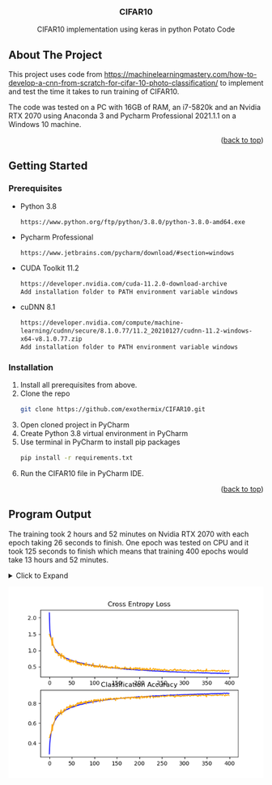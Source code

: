 <div id="top"></div>
<!--
*** Thanks for checking out the Best-README-Template. If you have a suggestion
*** that would make this better, please fork the repo and create a pull request
*** or simply open an issue with the tag "enhancement".
*** Don't forget to give the project a star!
*** Thanks again! Now go create something AMAZING! :D
-->



<!-- PROJECT SHIELDS -->
<!--
*** I'm using markdown "reference style" links for readability.
*** Reference links are enclosed in brackets [ ] instead of parentheses ( ).
*** See the bottom of this document for the declaration of the reference variables
*** for contributors-url, forks-url, etc. This is an optional, concise syntax you may use.
*** https://www.markdownguide.org/basic-syntax/#reference-style-links
-->


<!-- PROJECT LOGO -->
<br />
<div align="center">
  <h3 align="center">CIFAR10</h3>
  <p align="center">
    CIFAR10 implementation using keras in python Potato Code
  </p>
</div>

<!-- ABOUT THE PROJECT -->
## About The Project

This project uses code from https://machinelearningmastery.com/how-to-develop-a-cnn-from-scratch-for-cifar-10-photo-classification/ to implement and test the time it takes to run training of CIFAR10.

The code was tested on a PC with 16GB of RAM, an i7-5820k and an Nvidia RTX 2070 using Anaconda 3 and Pycharm Professional 2021.1.1 on a Windows 10 machine.

<p align="right">(<a href="#top">back to top</a>)</p>

<!-- GETTING STARTED -->
## Getting Started

### Prerequisites

* Python 3.8
  
  ```
  https://www.python.org/ftp/python/3.8.0/python-3.8.0-amd64.exe
  ```
* Pycharm Professional
    ```
    https://www.jetbrains.com/pycharm/download/#section=windows
    ```
* CUDA Toolkit 11.2
    ```
    https://developer.nvidia.com/cuda-11.2.0-download-archive
    Add installation folder to PATH environment variable windows
    ```
* cuDNN 8.1
    ```
    https://developer.nvidia.com/compute/machine-learning/cudnn/secure/8.1.0.77/11.2_20210127/cudnn-11.2-windows-x64-v8.1.0.77.zip
    Add installation folder to PATH environment variable windows
    ```
### Installation

1. Install all prerequisites from above.
2. Clone the repo
   ```sh
   git clone https://github.com/exothermix/CIFAR10.git
   ```
3. Open cloned project in PyCharm
4. Create Python 3.8 virtual environment in PyCharm
5. Use terminal in PyCharm to install pip packages
   ```sh
   pip install -r requirements.txt
   ```
6. Run the CIFAR10 file in PyCharm IDE.

<p align="right">(<a href="#top">back to top</a>)</p>


## Program Output
The training took 2 hours and 52 minutes on Nvidia RTX 2070 with each epoch taking 26 seconds to finish.
One epoch was tested on CPU and it took 125 seconds to finish which means that training 400 epochs would take 13 hours and 52 minutes. 
<details>
    <summary>Click to Expand</summary>

    C:\Users\alifh\anaconda3\envs\CIFAR10\python.exe C:/Users/alifh/PycharmProjects/CIFAR10/CIFAR10.py
    2022-04-20 20:44:07.440626: I tensorflow/core/common_runtime/gpu/gpu_device.cc:1549] Created device /job:localhost/replica:0/task:0/device:GPU:0 with 6007 MB memory:  -> device: 0, name: NVIDIA GeForce RTX 2070, pci bus id: 0000:03:00.0, compute capability: 7.5
    2022-04-20 20:44:11.586611: I tensorflow/stream_executor/cuda/cuda_dnn.cc:384] Loaded cuDNN version 8100
    Epoch 1/400 
    781/781 [==============================] - 31s 34ms/step - loss: 2.1487 - accuracy: 0.2919 - val_loss: 1.4924 - val_accuracy: 0.4545
    Epoch 2/400
    781/781 [==============================] - 26s 34ms/step - loss: 1.6396 - accuracy: 0.4005 - val_loss: 1.4553 - val_accuracy: 0.4650
    Epoch 3/400
    781/781 [==============================] - 26s 33ms/step - loss: 1.5117 - accuracy: 0.4447 - val_loss: 1.4153 - val_accuracy: 0.4868
    Epoch 4/400
    781/781 [==============================] - 26s 33ms/step - loss: 1.4335 - accuracy: 0.4743 - val_loss: 1.3924 - val_accuracy: 0.4953
    Epoch 5/400
    781/781 [==============================] - 27s 34ms/step - loss: 1.3632 - accuracy: 0.5046 - val_loss: 1.3636 - val_accuracy: 0.5065
    Epoch 6/400
    781/781 [==============================] - 28s 36ms/step - loss: 1.3137 - accuracy: 0.5258 - val_loss: 1.3101 - val_accuracy: 0.5308
    Epoch 7/400
    781/781 [==============================] - 26s 33ms/step - loss: 1.2649 - accuracy: 0.5429 - val_loss: 1.1501 - val_accuracy: 0.5875
    Epoch 8/400
    781/781 [==============================] - 26s 33ms/step - loss: 1.2179 - accuracy: 0.5613 - val_loss: 1.3930 - val_accuracy: 0.5235
    Epoch 9/400
    781/781 [==============================] - 27s 34ms/step - loss: 1.1787 - accuracy: 0.5761 - val_loss: 1.1896 - val_accuracy: 0.5780
    Epoch 10/400
    781/781 [==============================] - 26s 34ms/step - loss: 1.1484 - accuracy: 0.5849 - val_loss: 1.1646 - val_accuracy: 0.5902
    Epoch 11/400
    781/781 [==============================] - 26s 34ms/step - loss: 1.1185 - accuracy: 0.6012 - val_loss: 1.0921 - val_accuracy: 0.6066
    Epoch 12/400
    781/781 [==============================] - 26s 33ms/step - loss: 1.0873 - accuracy: 0.6108 - val_loss: 1.0782 - val_accuracy: 0.6132
    Epoch 13/400
    781/781 [==============================] - 28s 36ms/step - loss: 1.0643 - accuracy: 0.6228 - val_loss: 1.0676 - val_accuracy: 0.6261
    Epoch 14/400
    781/781 [==============================] - 26s 33ms/step - loss: 1.0418 - accuracy: 0.6302 - val_loss: 0.9489 - val_accuracy: 0.6602
    Epoch 15/400
    781/781 [==============================] - 26s 33ms/step - loss: 1.0213 - accuracy: 0.6382 - val_loss: 0.9289 - val_accuracy: 0.6736
    Epoch 16/400
    781/781 [==============================] - 26s 33ms/step - loss: 0.9973 - accuracy: 0.6498 - val_loss: 0.9330 - val_accuracy: 0.6672
    Epoch 17/400
    781/781 [==============================] - 26s 33ms/step - loss: 0.9838 - accuracy: 0.6535 - val_loss: 0.9526 - val_accuracy: 0.6692
    Epoch 18/400
    781/781 [==============================] - 26s 33ms/step - loss: 0.9686 - accuracy: 0.6587 - val_loss: 0.9178 - val_accuracy: 0.6797
    Epoch 19/400
    781/781 [==============================] - 27s 34ms/step - loss: 0.9465 - accuracy: 0.6647 - val_loss: 0.9028 - val_accuracy: 0.6850
    Epoch 20/400
    781/781 [==============================] - 26s 33ms/step - loss: 0.9370 - accuracy: 0.6714 - val_loss: 0.9236 - val_accuracy: 0.6754
    Epoch 21/400
    781/781 [==============================] - 26s 33ms/step - loss: 0.9201 - accuracy: 0.6774 - val_loss: 0.8342 - val_accuracy: 0.7089
    Epoch 22/400
    781/781 [==============================] - 26s 33ms/step - loss: 0.9085 - accuracy: 0.6810 - val_loss: 0.8559 - val_accuracy: 0.7014
    Epoch 23/400
    781/781 [==============================] - 26s 33ms/step - loss: 0.8938 - accuracy: 0.6844 - val_loss: 0.8497 - val_accuracy: 0.7024
    Epoch 24/400
    781/781 [==============================] - 26s 33ms/step - loss: 0.8880 - accuracy: 0.6893 - val_loss: 0.9160 - val_accuracy: 0.6845
    Epoch 25/400
    781/781 [==============================] - 26s 33ms/step - loss: 0.8691 - accuracy: 0.6961 - val_loss: 0.8392 - val_accuracy: 0.7105
    Epoch 26/400
    781/781 [==============================] - 27s 34ms/step - loss: 0.8622 - accuracy: 0.6972 - val_loss: 0.8382 - val_accuracy: 0.7066
    Epoch 27/400
    781/781 [==============================] - 26s 33ms/step - loss: 0.8538 - accuracy: 0.7016 - val_loss: 0.7611 - val_accuracy: 0.7327
    Epoch 28/400
    781/781 [==============================] - 25s 33ms/step - loss: 0.8446 - accuracy: 0.7038 - val_loss: 0.9110 - val_accuracy: 0.6856
    Epoch 29/400
    781/781 [==============================] - 26s 33ms/step - loss: 0.8386 - accuracy: 0.7059 - val_loss: 0.8245 - val_accuracy: 0.7100
    Epoch 30/400
    781/781 [==============================] - 26s 33ms/step - loss: 0.8270 - accuracy: 0.7105 - val_loss: 0.8474 - val_accuracy: 0.7071
    Epoch 31/400
    781/781 [==============================] - 26s 33ms/step - loss: 0.8164 - accuracy: 0.7127 - val_loss: 0.8451 - val_accuracy: 0.7067
    Epoch 32/400
    781/781 [==============================] - 28s 36ms/step - loss: 0.8097 - accuracy: 0.7170 - val_loss: 0.7776 - val_accuracy: 0.7274
    Epoch 33/400
    781/781 [==============================] - 26s 33ms/step - loss: 0.8011 - accuracy: 0.7183 - val_loss: 0.8431 - val_accuracy: 0.7112
    Epoch 34/400
    781/781 [==============================] - 26s 33ms/step - loss: 0.8034 - accuracy: 0.7208 - val_loss: 0.7339 - val_accuracy: 0.7433
    Epoch 35/400
    781/781 [==============================] - 26s 33ms/step - loss: 0.7877 - accuracy: 0.7264 - val_loss: 0.7806 - val_accuracy: 0.7304
    Epoch 36/400
    781/781 [==============================] - 26s 33ms/step - loss: 0.7825 - accuracy: 0.7260 - val_loss: 0.7564 - val_accuracy: 0.7357
    Epoch 37/400
    781/781 [==============================] - 26s 33ms/step - loss: 0.7751 - accuracy: 0.7300 - val_loss: 0.7776 - val_accuracy: 0.7286
    Epoch 38/400
    781/781 [==============================] - 26s 34ms/step - loss: 0.7659 - accuracy: 0.7320 - val_loss: 0.7323 - val_accuracy: 0.7430
    Epoch 39/400
    781/781 [==============================] - 26s 33ms/step - loss: 0.7569 - accuracy: 0.7357 - val_loss: 0.7209 - val_accuracy: 0.7513
    Epoch 40/400
    781/781 [==============================] - 26s 33ms/step - loss: 0.7539 - accuracy: 0.7358 - val_loss: 0.6956 - val_accuracy: 0.7639
    Epoch 41/400
    781/781 [==============================] - 26s 33ms/step - loss: 0.7476 - accuracy: 0.7393 - val_loss: 0.7080 - val_accuracy: 0.7529
    Epoch 42/400
    781/781 [==============================] - 26s 33ms/step - loss: 0.7484 - accuracy: 0.7413 - val_loss: 0.7034 - val_accuracy: 0.7596
    Epoch 43/400
    781/781 [==============================] - 26s 33ms/step - loss: 0.7355 - accuracy: 0.7446 - val_loss: 0.6915 - val_accuracy: 0.7612
    Epoch 44/400
    781/781 [==============================] - 28s 36ms/step - loss: 0.7375 - accuracy: 0.7440 - val_loss: 0.7012 - val_accuracy: 0.7568
    Epoch 45/400
    781/781 [==============================] - 26s 33ms/step - loss: 0.7254 - accuracy: 0.7457 - val_loss: 0.6672 - val_accuracy: 0.7689
    Epoch 46/400
    781/781 [==============================] - 27s 35ms/step - loss: 0.7188 - accuracy: 0.7509 - val_loss: 0.7208 - val_accuracy: 0.7525
    Epoch 47/400
    781/781 [==============================] - 26s 33ms/step - loss: 0.7115 - accuracy: 0.7547 - val_loss: 0.6367 - val_accuracy: 0.7823
    Epoch 48/400
    781/781 [==============================] - 26s 33ms/step - loss: 0.7089 - accuracy: 0.7521 - val_loss: 0.7196 - val_accuracy: 0.7538
    Epoch 49/400
    781/781 [==============================] - 26s 33ms/step - loss: 0.7047 - accuracy: 0.7544 - val_loss: 0.6892 - val_accuracy: 0.7619
    Epoch 50/400
    781/781 [==============================] - 26s 34ms/step - loss: 0.7011 - accuracy: 0.7572 - val_loss: 0.6454 - val_accuracy: 0.7765
    Epoch 51/400
    781/781 [==============================] - 26s 33ms/step - loss: 0.6951 - accuracy: 0.7600 - val_loss: 0.6833 - val_accuracy: 0.7655
    Epoch 52/400
    781/781 [==============================] - 26s 33ms/step - loss: 0.6957 - accuracy: 0.7597 - val_loss: 0.6889 - val_accuracy: 0.7670
    Epoch 53/400
    781/781 [==============================] - 26s 33ms/step - loss: 0.6902 - accuracy: 0.7602 - val_loss: 0.6743 - val_accuracy: 0.7725
    Epoch 54/400
    781/781 [==============================] - 26s 33ms/step - loss: 0.6835 - accuracy: 0.7638 - val_loss: 0.6282 - val_accuracy: 0.7845
    Epoch 55/400
    781/781 [==============================] - 26s 33ms/step - loss: 0.6760 - accuracy: 0.7661 - val_loss: 0.6622 - val_accuracy: 0.7751
    Epoch 56/400
    781/781 [==============================] - 28s 36ms/step - loss: 0.6771 - accuracy: 0.7638 - val_loss: 0.6772 - val_accuracy: 0.7706
    Epoch 57/400
    781/781 [==============================] - 26s 33ms/step - loss: 0.6685 - accuracy: 0.7685 - val_loss: 0.6725 - val_accuracy: 0.7732
    Epoch 58/400
    781/781 [==============================] - 26s 33ms/step - loss: 0.6646 - accuracy: 0.7697 - val_loss: 0.6575 - val_accuracy: 0.7780
    Epoch 59/400
    781/781 [==============================] - 26s 33ms/step - loss: 0.6620 - accuracy: 0.7696 - val_loss: 0.6206 - val_accuracy: 0.7873
    Epoch 60/400
    781/781 [==============================] - 26s 33ms/step - loss: 0.6603 - accuracy: 0.7711 - val_loss: 0.6939 - val_accuracy: 0.7666
    Epoch 61/400
    781/781 [==============================] - 26s 33ms/step - loss: 0.6526 - accuracy: 0.7753 - val_loss: 0.6374 - val_accuracy: 0.7850
    Epoch 62/400
    781/781 [==============================] - 27s 34ms/step - loss: 0.6512 - accuracy: 0.7754 - val_loss: 0.5971 - val_accuracy: 0.7960
    Epoch 63/400
    781/781 [==============================] - 25s 33ms/step - loss: 0.6443 - accuracy: 0.7770 - val_loss: 0.5912 - val_accuracy: 0.8009
    Epoch 64/400
    781/781 [==============================] - 26s 33ms/step - loss: 0.6394 - accuracy: 0.7802 - val_loss: 0.6276 - val_accuracy: 0.7893
    Epoch 65/400
    781/781 [==============================] - 26s 33ms/step - loss: 0.6360 - accuracy: 0.7796 - val_loss: 0.5712 - val_accuracy: 0.8062
    Epoch 66/400
    781/781 [==============================] - 26s 33ms/step - loss: 0.6338 - accuracy: 0.7805 - val_loss: 0.6173 - val_accuracy: 0.7916
    Epoch 67/400
    781/781 [==============================] - 25s 32ms/step - loss: 0.6287 - accuracy: 0.7826 - val_loss: 0.6013 - val_accuracy: 0.7972
    Epoch 68/400
    781/781 [==============================] - 28s 36ms/step - loss: 0.6287 - accuracy: 0.7840 - val_loss: 0.6062 - val_accuracy: 0.7961
    Epoch 69/400
    781/781 [==============================] - 25s 33ms/step - loss: 0.6180 - accuracy: 0.7861 - val_loss: 0.5621 - val_accuracy: 0.8094
    Epoch 70/400
    781/781 [==============================] - 25s 32ms/step - loss: 0.6191 - accuracy: 0.7879 - val_loss: 0.6161 - val_accuracy: 0.7927
    Epoch 71/400
    781/781 [==============================] - 26s 33ms/step - loss: 0.6214 - accuracy: 0.7855 - val_loss: 0.5669 - val_accuracy: 0.8070
    Epoch 72/400
    781/781 [==============================] - 26s 33ms/step - loss: 0.6192 - accuracy: 0.7876 - val_loss: 0.5411 - val_accuracy: 0.8167
    Epoch 73/400
    781/781 [==============================] - 25s 33ms/step - loss: 0.6145 - accuracy: 0.7869 - val_loss: 0.6091 - val_accuracy: 0.7939
    Epoch 74/400
    781/781 [==============================] - 26s 34ms/step - loss: 0.6093 - accuracy: 0.7896 - val_loss: 0.5948 - val_accuracy: 0.8022
    Epoch 75/400
    781/781 [==============================] - 26s 33ms/step - loss: 0.6098 - accuracy: 0.7889 - val_loss: 0.5799 - val_accuracy: 0.8021
    Epoch 76/400
    781/781 [==============================] - 25s 32ms/step - loss: 0.6015 - accuracy: 0.7908 - val_loss: 0.5762 - val_accuracy: 0.8054
    Epoch 77/400
    781/781 [==============================] - 25s 33ms/step - loss: 0.5974 - accuracy: 0.7947 - val_loss: 0.5535 - val_accuracy: 0.8111
    Epoch 78/400
    781/781 [==============================] - 26s 33ms/step - loss: 0.5942 - accuracy: 0.7965 - val_loss: 0.5644 - val_accuracy: 0.8097
    Epoch 79/400
    781/781 [==============================] - 25s 32ms/step - loss: 0.5933 - accuracy: 0.7969 - val_loss: 0.5532 - val_accuracy: 0.8138
    Epoch 80/400
    781/781 [==============================] - 28s 36ms/step - loss: 0.5922 - accuracy: 0.7958 - val_loss: 0.6087 - val_accuracy: 0.8015
    Epoch 81/400
    781/781 [==============================] - 26s 33ms/step - loss: 0.5856 - accuracy: 0.7978 - val_loss: 0.5496 - val_accuracy: 0.8169
    Epoch 82/400
    781/781 [==============================] - 25s 33ms/step - loss: 0.5797 - accuracy: 0.7997 - val_loss: 0.5306 - val_accuracy: 0.8206
    Epoch 83/400
    781/781 [==============================] - 26s 33ms/step - loss: 0.5797 - accuracy: 0.7988 - val_loss: 0.6329 - val_accuracy: 0.7907
    Epoch 84/400
    781/781 [==============================] - 26s 33ms/step - loss: 0.5744 - accuracy: 0.8030 - val_loss: 0.5476 - val_accuracy: 0.8154
    Epoch 85/400
    781/781 [==============================] - 26s 33ms/step - loss: 0.5725 - accuracy: 0.8029 - val_loss: 0.5605 - val_accuracy: 0.8093
    Epoch 86/400
    781/781 [==============================] - 27s 34ms/step - loss: 0.5737 - accuracy: 0.8030 - val_loss: 0.5598 - val_accuracy: 0.8163
    Epoch 87/400
    781/781 [==============================] - 25s 33ms/step - loss: 0.5710 - accuracy: 0.8043 - val_loss: 0.5741 - val_accuracy: 0.8115
    Epoch 88/400
    781/781 [==============================] - 25s 33ms/step - loss: 0.5682 - accuracy: 0.8037 - val_loss: 0.5378 - val_accuracy: 0.8182
    Epoch 89/400
    781/781 [==============================] - 26s 33ms/step - loss: 0.5682 - accuracy: 0.8047 - val_loss: 0.5284 - val_accuracy: 0.8242
    Epoch 90/400
    781/781 [==============================] - 26s 33ms/step - loss: 0.5630 - accuracy: 0.8068 - val_loss: 0.5359 - val_accuracy: 0.8217
    Epoch 91/400
    781/781 [==============================] - 26s 33ms/step - loss: 0.5617 - accuracy: 0.8081 - val_loss: 0.5515 - val_accuracy: 0.8173
    Epoch 92/400
    781/781 [==============================] - 28s 36ms/step - loss: 0.5630 - accuracy: 0.8077 - val_loss: 0.5575 - val_accuracy: 0.8125
    Epoch 93/400
    781/781 [==============================] - 26s 33ms/step - loss: 0.5542 - accuracy: 0.8079 - val_loss: 0.5611 - val_accuracy: 0.8153
    Epoch 94/400
    781/781 [==============================] - 26s 33ms/step - loss: 0.5567 - accuracy: 0.8089 - val_loss: 0.5096 - val_accuracy: 0.8297
    Epoch 95/400
    781/781 [==============================] - 26s 33ms/step - loss: 0.5493 - accuracy: 0.8111 - val_loss: 0.5154 - val_accuracy: 0.8281
    Epoch 96/400
    781/781 [==============================] - 26s 33ms/step - loss: 0.5521 - accuracy: 0.8106 - val_loss: 0.5423 - val_accuracy: 0.8163
    Epoch 97/400
    781/781 [==============================] - 25s 33ms/step - loss: 0.5408 - accuracy: 0.8149 - val_loss: 0.5691 - val_accuracy: 0.8115
    Epoch 98/400
    781/781 [==============================] - 27s 34ms/step - loss: 0.5500 - accuracy: 0.8111 - val_loss: 0.6097 - val_accuracy: 0.7994
    Epoch 99/400
    781/781 [==============================] - 26s 33ms/step - loss: 0.5454 - accuracy: 0.8142 - val_loss: 0.5081 - val_accuracy: 0.8324
    Epoch 100/400
    781/781 [==============================] - 25s 33ms/step - loss: 0.5399 - accuracy: 0.8146 - val_loss: 0.5257 - val_accuracy: 0.8256
    Epoch 101/400
    781/781 [==============================] - 25s 33ms/step - loss: 0.5352 - accuracy: 0.8153 - val_loss: 0.4869 - val_accuracy: 0.8366
    Epoch 102/400
    781/781 [==============================] - 26s 33ms/step - loss: 0.5343 - accuracy: 0.8176 - val_loss: 0.5395 - val_accuracy: 0.8192
    Epoch 103/400
    781/781 [==============================] - 26s 33ms/step - loss: 0.5349 - accuracy: 0.8163 - val_loss: 0.5297 - val_accuracy: 0.8274
    Epoch 104/400
    781/781 [==============================] - 28s 36ms/step - loss: 0.5342 - accuracy: 0.8156 - val_loss: 0.4865 - val_accuracy: 0.8355
    Epoch 105/400
    781/781 [==============================] - 26s 33ms/step - loss: 0.5263 - accuracy: 0.8191 - val_loss: 0.5353 - val_accuracy: 0.8225
    Epoch 106/400
    781/781 [==============================] - 26s 33ms/step - loss: 0.5271 - accuracy: 0.8177 - val_loss: 0.4937 - val_accuracy: 0.8343
    Epoch 107/400
    781/781 [==============================] - 25s 33ms/step - loss: 0.5237 - accuracy: 0.8196 - val_loss: 0.5263 - val_accuracy: 0.8238
    Epoch 108/400
    781/781 [==============================] - 26s 33ms/step - loss: 0.5227 - accuracy: 0.8207 - val_loss: 0.5324 - val_accuracy: 0.8199
    Epoch 109/400
    781/781 [==============================] - 25s 33ms/step - loss: 0.5206 - accuracy: 0.8214 - val_loss: 0.4847 - val_accuracy: 0.8386
    Epoch 110/400
    781/781 [==============================] - 26s 34ms/step - loss: 0.5153 - accuracy: 0.8241 - val_loss: 0.4944 - val_accuracy: 0.8336
    Epoch 111/400
    781/781 [==============================] - 26s 33ms/step - loss: 0.5167 - accuracy: 0.8229 - val_loss: 0.5300 - val_accuracy: 0.8242
    Epoch 112/400
    781/781 [==============================] - 26s 33ms/step - loss: 0.5130 - accuracy: 0.8242 - val_loss: 0.5260 - val_accuracy: 0.8287
    Epoch 113/400
    781/781 [==============================] - 26s 33ms/step - loss: 0.5153 - accuracy: 0.8245 - val_loss: 0.5792 - val_accuracy: 0.8103
    Epoch 114/400
    781/781 [==============================] - 26s 33ms/step - loss: 0.5100 - accuracy: 0.8246 - val_loss: 0.4960 - val_accuracy: 0.8368
    Epoch 115/400
    781/781 [==============================] - 25s 33ms/step - loss: 0.5156 - accuracy: 0.8234 - val_loss: 0.4720 - val_accuracy: 0.8419
    Epoch 116/400
    781/781 [==============================] - 28s 36ms/step - loss: 0.5079 - accuracy: 0.8271 - val_loss: 0.5191 - val_accuracy: 0.8289
    Epoch 117/400
    781/781 [==============================] - 26s 33ms/step - loss: 0.5048 - accuracy: 0.8281 - val_loss: 0.5153 - val_accuracy: 0.8291
    Epoch 118/400
    781/781 [==============================] - 25s 33ms/step - loss: 0.5054 - accuracy: 0.8270 - val_loss: 0.5262 - val_accuracy: 0.8300
    Epoch 119/400
    781/781 [==============================] - 26s 33ms/step - loss: 0.5023 - accuracy: 0.8266 - val_loss: 0.5412 - val_accuracy: 0.8197
    Epoch 120/400
    781/781 [==============================] - 26s 33ms/step - loss: 0.4975 - accuracy: 0.8296 - val_loss: 0.4761 - val_accuracy: 0.8410
    Epoch 121/400
    781/781 [==============================] - 26s 33ms/step - loss: 0.5012 - accuracy: 0.8267 - val_loss: 0.4788 - val_accuracy: 0.8421
    Epoch 122/400
    781/781 [==============================] - 27s 34ms/step - loss: 0.5008 - accuracy: 0.8295 - val_loss: 0.4861 - val_accuracy: 0.8400
    Epoch 123/400
    781/781 [==============================] - 25s 33ms/step - loss: 0.4945 - accuracy: 0.8315 - val_loss: 0.5079 - val_accuracy: 0.8304
    Epoch 124/400
    781/781 [==============================] - 25s 33ms/step - loss: 0.4952 - accuracy: 0.8296 - val_loss: 0.5240 - val_accuracy: 0.8274
    Epoch 125/400
    781/781 [==============================] - 26s 33ms/step - loss: 0.4955 - accuracy: 0.8315 - val_loss: 0.5322 - val_accuracy: 0.8259
    Epoch 126/400
    781/781 [==============================] - 26s 33ms/step - loss: 0.4871 - accuracy: 0.8330 - val_loss: 0.4640 - val_accuracy: 0.8464
    Epoch 127/400
    781/781 [==============================] - 25s 33ms/step - loss: 0.4853 - accuracy: 0.8342 - val_loss: 0.4619 - val_accuracy: 0.8471
    Epoch 128/400
    781/781 [==============================] - 28s 36ms/step - loss: 0.4935 - accuracy: 0.8304 - val_loss: 0.5250 - val_accuracy: 0.8301
    Epoch 129/400
    781/781 [==============================] - 26s 33ms/step - loss: 0.4840 - accuracy: 0.8329 - val_loss: 0.5082 - val_accuracy: 0.8339
    Epoch 130/400
    781/781 [==============================] - 26s 33ms/step - loss: 0.4843 - accuracy: 0.8337 - val_loss: 0.4891 - val_accuracy: 0.8393
    Epoch 131/400
    781/781 [==============================] - 26s 33ms/step - loss: 0.4826 - accuracy: 0.8353 - val_loss: 0.4669 - val_accuracy: 0.8468
    Epoch 132/400
    781/781 [==============================] - 26s 33ms/step - loss: 0.4774 - accuracy: 0.8370 - val_loss: 0.4881 - val_accuracy: 0.8384
    Epoch 133/400
    781/781 [==============================] - 26s 33ms/step - loss: 0.4836 - accuracy: 0.8362 - val_loss: 0.4582 - val_accuracy: 0.8481
    Epoch 134/400
    781/781 [==============================] - 27s 34ms/step - loss: 0.4800 - accuracy: 0.8356 - val_loss: 0.4687 - val_accuracy: 0.8440
    Epoch 135/400
    781/781 [==============================] - 26s 33ms/step - loss: 0.4729 - accuracy: 0.8379 - val_loss: 0.4893 - val_accuracy: 0.8385
    Epoch 136/400
    781/781 [==============================] - 26s 33ms/step - loss: 0.4753 - accuracy: 0.8374 - val_loss: 0.4570 - val_accuracy: 0.8504
    Epoch 137/400
    781/781 [==============================] - 26s 33ms/step - loss: 0.4690 - accuracy: 0.8401 - val_loss: 0.4507 - val_accuracy: 0.8508
    Epoch 138/400
    781/781 [==============================] - 26s 33ms/step - loss: 0.4722 - accuracy: 0.8379 - val_loss: 0.5017 - val_accuracy: 0.8366
    Epoch 139/400
    781/781 [==============================] - 25s 33ms/step - loss: 0.4703 - accuracy: 0.8399 - val_loss: 0.4678 - val_accuracy: 0.8460
    Epoch 140/400
    781/781 [==============================] - 28s 36ms/step - loss: 0.4686 - accuracy: 0.8384 - val_loss: 0.5042 - val_accuracy: 0.8353
    Epoch 141/400
    781/781 [==============================] - 25s 33ms/step - loss: 0.4695 - accuracy: 0.8396 - val_loss: 0.4827 - val_accuracy: 0.8398
    Epoch 142/400
    781/781 [==============================] - 25s 33ms/step - loss: 0.4641 - accuracy: 0.8415 - val_loss: 0.4933 - val_accuracy: 0.8413
    Epoch 143/400
    781/781 [==============================] - 26s 33ms/step - loss: 0.4702 - accuracy: 0.8406 - val_loss: 0.4764 - val_accuracy: 0.8427
    Epoch 144/400
    781/781 [==============================] - 26s 33ms/step - loss: 0.4622 - accuracy: 0.8424 - val_loss: 0.4596 - val_accuracy: 0.8496
    Epoch 145/400
    781/781 [==============================] - 26s 33ms/step - loss: 0.4650 - accuracy: 0.8409 - val_loss: 0.4660 - val_accuracy: 0.8477
    Epoch 146/400
    781/781 [==============================] - 27s 34ms/step - loss: 0.4642 - accuracy: 0.8422 - val_loss: 0.4617 - val_accuracy: 0.8495
    Epoch 147/400
    781/781 [==============================] - 26s 33ms/step - loss: 0.4585 - accuracy: 0.8431 - val_loss: 0.4811 - val_accuracy: 0.8390
    Epoch 148/400
    781/781 [==============================] - 25s 33ms/step - loss: 0.4599 - accuracy: 0.8413 - val_loss: 0.5349 - val_accuracy: 0.8255
    Epoch 149/400
    781/781 [==============================] - 26s 33ms/step - loss: 0.4602 - accuracy: 0.8413 - val_loss: 0.4524 - val_accuracy: 0.8527
    Epoch 150/400
    781/781 [==============================] - 25s 33ms/step - loss: 0.4528 - accuracy: 0.8447 - val_loss: 0.4648 - val_accuracy: 0.8493
    Epoch 151/400
    781/781 [==============================] - 25s 33ms/step - loss: 0.4588 - accuracy: 0.8453 - val_loss: 0.4492 - val_accuracy: 0.8516
    Epoch 152/400
    781/781 [==============================] - 28s 36ms/step - loss: 0.4603 - accuracy: 0.8447 - val_loss: 0.5009 - val_accuracy: 0.8382
    Epoch 153/400
    781/781 [==============================] - 25s 33ms/step - loss: 0.4560 - accuracy: 0.8448 - val_loss: 0.4593 - val_accuracy: 0.8505
    Epoch 154/400
    781/781 [==============================] - 25s 32ms/step - loss: 0.4466 - accuracy: 0.8464 - val_loss: 0.4784 - val_accuracy: 0.8451
    Epoch 155/400
    781/781 [==============================] - 26s 33ms/step - loss: 0.4496 - accuracy: 0.8458 - val_loss: 0.4538 - val_accuracy: 0.8507
    Epoch 156/400
    781/781 [==============================] - 26s 33ms/step - loss: 0.4520 - accuracy: 0.8464 - val_loss: 0.4747 - val_accuracy: 0.8444
    Epoch 157/400
    781/781 [==============================] - 26s 33ms/step - loss: 0.4496 - accuracy: 0.8473 - val_loss: 0.4676 - val_accuracy: 0.8463
    Epoch 158/400
    781/781 [==============================] - 27s 34ms/step - loss: 0.4448 - accuracy: 0.8491 - val_loss: 0.4517 - val_accuracy: 0.8503
    Epoch 159/400
    781/781 [==============================] - 25s 33ms/step - loss: 0.4447 - accuracy: 0.8483 - val_loss: 0.4553 - val_accuracy: 0.8515
    Epoch 160/400
    781/781 [==============================] - 25s 32ms/step - loss: 0.4483 - accuracy: 0.8483 - val_loss: 0.4239 - val_accuracy: 0.8580
    Epoch 161/400
    781/781 [==============================] - 26s 33ms/step - loss: 0.4444 - accuracy: 0.8474 - val_loss: 0.4641 - val_accuracy: 0.8485
    Epoch 162/400
    781/781 [==============================] - 26s 33ms/step - loss: 0.4399 - accuracy: 0.8497 - val_loss: 0.4567 - val_accuracy: 0.8485
    Epoch 163/400
    781/781 [==============================] - 26s 33ms/step - loss: 0.4376 - accuracy: 0.8494 - val_loss: 0.4477 - val_accuracy: 0.8526
    Epoch 164/400
    781/781 [==============================] - 26s 33ms/step - loss: 0.4386 - accuracy: 0.8506 - val_loss: 0.4639 - val_accuracy: 0.8465
    Epoch 165/400
    781/781 [==============================] - 26s 33ms/step - loss: 0.4383 - accuracy: 0.8494 - val_loss: 0.4393 - val_accuracy: 0.8541
    Epoch 166/400
    781/781 [==============================] - 26s 33ms/step - loss: 0.4325 - accuracy: 0.8529 - val_loss: 0.4569 - val_accuracy: 0.8505
    Epoch 167/400
    781/781 [==============================] - 26s 33ms/step - loss: 0.4309 - accuracy: 0.8527 - val_loss: 0.4645 - val_accuracy: 0.8467
    Epoch 168/400
    781/781 [==============================] - 26s 33ms/step - loss: 0.4382 - accuracy: 0.8499 - val_loss: 0.4626 - val_accuracy: 0.8499
    Epoch 169/400
    781/781 [==============================] - 26s 33ms/step - loss: 0.4302 - accuracy: 0.8525 - val_loss: 0.4995 - val_accuracy: 0.8405
    Epoch 170/400
    781/781 [==============================] - 27s 34ms/step - loss: 0.4290 - accuracy: 0.8540 - val_loss: 0.4316 - val_accuracy: 0.8596
    Epoch 171/400
    781/781 [==============================] - 25s 33ms/step - loss: 0.4333 - accuracy: 0.8523 - val_loss: 0.4507 - val_accuracy: 0.8547
    Epoch 172/400
    781/781 [==============================] - 26s 33ms/step - loss: 0.4284 - accuracy: 0.8539 - val_loss: 0.4689 - val_accuracy: 0.8501
    Epoch 173/400
    781/781 [==============================] - 26s 33ms/step - loss: 0.4248 - accuracy: 0.8529 - val_loss: 0.4427 - val_accuracy: 0.8539
    Epoch 174/400
    781/781 [==============================] - 26s 33ms/step - loss: 0.4223 - accuracy: 0.8557 - val_loss: 0.4458 - val_accuracy: 0.8537
    Epoch 175/400
    781/781 [==============================] - 26s 33ms/step - loss: 0.4246 - accuracy: 0.8554 - val_loss: 0.4556 - val_accuracy: 0.8515
    Epoch 176/400
    781/781 [==============================] - 28s 36ms/step - loss: 0.4266 - accuracy: 0.8542 - val_loss: 0.4298 - val_accuracy: 0.8601
    Epoch 177/400
    781/781 [==============================] - 26s 33ms/step - loss: 0.4239 - accuracy: 0.8563 - val_loss: 0.4493 - val_accuracy: 0.8511
    Epoch 178/400
    781/781 [==============================] - 26s 33ms/step - loss: 0.4230 - accuracy: 0.8561 - val_loss: 0.4501 - val_accuracy: 0.8532
    Epoch 179/400
    781/781 [==============================] - 26s 33ms/step - loss: 0.4221 - accuracy: 0.8558 - val_loss: 0.4378 - val_accuracy: 0.8582
    Epoch 180/400
    781/781 [==============================] - 26s 33ms/step - loss: 0.4182 - accuracy: 0.8566 - val_loss: 0.4476 - val_accuracy: 0.8556
    Epoch 181/400
    781/781 [==============================] - 25s 33ms/step - loss: 0.4274 - accuracy: 0.8534 - val_loss: 0.4875 - val_accuracy: 0.8399
    Epoch 182/400
    781/781 [==============================] - 27s 34ms/step - loss: 0.4155 - accuracy: 0.8581 - val_loss: 0.4382 - val_accuracy: 0.8555
    Epoch 183/400
    781/781 [==============================] - 26s 33ms/step - loss: 0.4130 - accuracy: 0.8584 - val_loss: 0.4228 - val_accuracy: 0.8608
    Epoch 184/400
    781/781 [==============================] - 25s 33ms/step - loss: 0.4165 - accuracy: 0.8584 - val_loss: 0.4460 - val_accuracy: 0.8542
    Epoch 185/400
    781/781 [==============================] - 26s 33ms/step - loss: 0.4169 - accuracy: 0.8584 - val_loss: 0.4181 - val_accuracy: 0.8607
    Epoch 186/400
    781/781 [==============================] - 26s 33ms/step - loss: 0.4160 - accuracy: 0.8574 - val_loss: 0.4364 - val_accuracy: 0.8587
    Epoch 187/400
    781/781 [==============================] - 25s 33ms/step - loss: 0.4158 - accuracy: 0.8566 - val_loss: 0.4373 - val_accuracy: 0.8598
    Epoch 188/400
    781/781 [==============================] - 28s 36ms/step - loss: 0.4143 - accuracy: 0.8571 - val_loss: 0.4658 - val_accuracy: 0.8492
    Epoch 189/400
    781/781 [==============================] - 25s 33ms/step - loss: 0.4107 - accuracy: 0.8598 - val_loss: 0.4571 - val_accuracy: 0.8524
    Epoch 190/400
    781/781 [==============================] - 25s 33ms/step - loss: 0.4120 - accuracy: 0.8603 - val_loss: 0.4149 - val_accuracy: 0.8635
    Epoch 191/400
    781/781 [==============================] - 26s 33ms/step - loss: 0.4060 - accuracy: 0.8607 - val_loss: 0.4175 - val_accuracy: 0.8636
    Epoch 192/400
    781/781 [==============================] - 26s 33ms/step - loss: 0.4043 - accuracy: 0.8610 - val_loss: 0.4790 - val_accuracy: 0.8485
    Epoch 193/400
    781/781 [==============================] - 26s 33ms/step - loss: 0.4110 - accuracy: 0.8594 - val_loss: 0.4452 - val_accuracy: 0.8570
    Epoch 194/400
    781/781 [==============================] - 27s 34ms/step - loss: 0.4061 - accuracy: 0.8619 - val_loss: 0.4380 - val_accuracy: 0.8544
    Epoch 195/400
    781/781 [==============================] - 26s 33ms/step - loss: 0.4032 - accuracy: 0.8628 - val_loss: 0.4737 - val_accuracy: 0.8454
    Epoch 196/400
    781/781 [==============================] - 26s 33ms/step - loss: 0.4062 - accuracy: 0.8608 - val_loss: 0.4423 - val_accuracy: 0.8548
    Epoch 197/400
    781/781 [==============================] - 26s 33ms/step - loss: 0.4030 - accuracy: 0.8624 - val_loss: 0.4257 - val_accuracy: 0.8600
    Epoch 198/400
    781/781 [==============================] - 26s 33ms/step - loss: 0.4027 - accuracy: 0.8630 - val_loss: 0.4675 - val_accuracy: 0.8501
    Epoch 199/400
    781/781 [==============================] - 25s 33ms/step - loss: 0.3980 - accuracy: 0.8663 - val_loss: 0.4585 - val_accuracy: 0.8507
    Epoch 200/400
    781/781 [==============================] - 28s 36ms/step - loss: 0.3945 - accuracy: 0.8657 - val_loss: 0.4332 - val_accuracy: 0.8580
    Epoch 201/400
    781/781 [==============================] - 26s 33ms/step - loss: 0.4014 - accuracy: 0.8630 - val_loss: 0.4360 - val_accuracy: 0.8587
    Epoch 202/400
    781/781 [==============================] - 25s 33ms/step - loss: 0.3971 - accuracy: 0.8629 - val_loss: 0.4752 - val_accuracy: 0.8423
    Epoch 203/400
    781/781 [==============================] - 26s 33ms/step - loss: 0.4010 - accuracy: 0.8611 - val_loss: 0.4116 - val_accuracy: 0.8642
    Epoch 204/400
    781/781 [==============================] - 26s 33ms/step - loss: 0.3959 - accuracy: 0.8652 - val_loss: 0.4215 - val_accuracy: 0.8618
    Epoch 205/400
    781/781 [==============================] - 26s 33ms/step - loss: 0.3979 - accuracy: 0.8630 - val_loss: 0.4184 - val_accuracy: 0.8655
    Epoch 206/400
    781/781 [==============================] - 27s 34ms/step - loss: 0.3939 - accuracy: 0.8665 - val_loss: 0.3926 - val_accuracy: 0.8712
    Epoch 207/400
    781/781 [==============================] - 25s 33ms/step - loss: 0.3958 - accuracy: 0.8646 - val_loss: 0.4626 - val_accuracy: 0.8493
    Epoch 208/400
    781/781 [==============================] - 25s 33ms/step - loss: 0.3996 - accuracy: 0.8635 - val_loss: 0.4314 - val_accuracy: 0.8583
    Epoch 209/400
    781/781 [==============================] - 26s 33ms/step - loss: 0.3935 - accuracy: 0.8645 - val_loss: 0.4046 - val_accuracy: 0.8674
    Epoch 210/400
    781/781 [==============================] - 26s 33ms/step - loss: 0.3976 - accuracy: 0.8633 - val_loss: 0.4301 - val_accuracy: 0.8623
    Epoch 211/400
    781/781 [==============================] - 25s 33ms/step - loss: 0.3929 - accuracy: 0.8653 - val_loss: 0.4568 - val_accuracy: 0.8527
    Epoch 212/400
    781/781 [==============================] - 28s 36ms/step - loss: 0.3896 - accuracy: 0.8664 - val_loss: 0.4445 - val_accuracy: 0.8553
    Epoch 213/400
    781/781 [==============================] - 26s 33ms/step - loss: 0.3898 - accuracy: 0.8662 - val_loss: 0.4037 - val_accuracy: 0.8679
    Epoch 214/400
    781/781 [==============================] - 26s 33ms/step - loss: 0.3900 - accuracy: 0.8662 - val_loss: 0.4314 - val_accuracy: 0.8603
    Epoch 215/400
    781/781 [==============================] - 25s 33ms/step - loss: 0.3894 - accuracy: 0.8668 - val_loss: 0.4255 - val_accuracy: 0.8612
    Epoch 216/400
    781/781 [==============================] - 26s 33ms/step - loss: 0.3885 - accuracy: 0.8661 - val_loss: 0.3991 - val_accuracy: 0.8698
    Epoch 217/400
    781/781 [==============================] - 25s 33ms/step - loss: 0.3869 - accuracy: 0.8668 - val_loss: 0.4601 - val_accuracy: 0.8515
    Epoch 218/400
    781/781 [==============================] - 27s 34ms/step - loss: 0.3859 - accuracy: 0.8687 - val_loss: 0.4316 - val_accuracy: 0.8601
    Epoch 219/400
    781/781 [==============================] - 25s 33ms/step - loss: 0.3817 - accuracy: 0.8687 - val_loss: 0.4099 - val_accuracy: 0.8669
    Epoch 220/400
    781/781 [==============================] - 25s 33ms/step - loss: 0.3860 - accuracy: 0.8656 - val_loss: 0.4352 - val_accuracy: 0.8581
    Epoch 221/400
    781/781 [==============================] - 26s 33ms/step - loss: 0.3840 - accuracy: 0.8693 - val_loss: 0.4044 - val_accuracy: 0.8693
    Epoch 222/400
    781/781 [==============================] - 26s 33ms/step - loss: 0.3819 - accuracy: 0.8690 - val_loss: 0.3999 - val_accuracy: 0.8710
    Epoch 223/400
    781/781 [==============================] - 25s 33ms/step - loss: 0.3790 - accuracy: 0.8687 - val_loss: 0.4184 - val_accuracy: 0.8637
    Epoch 224/400
    781/781 [==============================] - 28s 36ms/step - loss: 0.3777 - accuracy: 0.8706 - val_loss: 0.4362 - val_accuracy: 0.8584
    Epoch 225/400
    781/781 [==============================] - 26s 33ms/step - loss: 0.3854 - accuracy: 0.8681 - val_loss: 0.4703 - val_accuracy: 0.8505
    Epoch 226/400
    781/781 [==============================] - 26s 33ms/step - loss: 0.3773 - accuracy: 0.8708 - val_loss: 0.4205 - val_accuracy: 0.8627
    Epoch 227/400
    781/781 [==============================] - 26s 33ms/step - loss: 0.3802 - accuracy: 0.8695 - val_loss: 0.4124 - val_accuracy: 0.8667
    Epoch 228/400
    781/781 [==============================] - 26s 33ms/step - loss: 0.3799 - accuracy: 0.8708 - val_loss: 0.3944 - val_accuracy: 0.8729
    Epoch 229/400
    781/781 [==============================] - 26s 33ms/step - loss: 0.3774 - accuracy: 0.8708 - val_loss: 0.3996 - val_accuracy: 0.8677
    Epoch 230/400
    781/781 [==============================] - 26s 34ms/step - loss: 0.3722 - accuracy: 0.8723 - val_loss: 0.4104 - val_accuracy: 0.8680
    Epoch 231/400
    781/781 [==============================] - 26s 33ms/step - loss: 0.3725 - accuracy: 0.8741 - val_loss: 0.4387 - val_accuracy: 0.8600
    Epoch 232/400
    781/781 [==============================] - 25s 33ms/step - loss: 0.3780 - accuracy: 0.8704 - val_loss: 0.4545 - val_accuracy: 0.8523
    Epoch 233/400
    781/781 [==============================] - 26s 33ms/step - loss: 0.3747 - accuracy: 0.8714 - val_loss: 0.4442 - val_accuracy: 0.8579
    Epoch 234/400
    781/781 [==============================] - 26s 33ms/step - loss: 0.3713 - accuracy: 0.8726 - val_loss: 0.4003 - val_accuracy: 0.8691
    Epoch 235/400
    781/781 [==============================] - 25s 33ms/step - loss: 0.3746 - accuracy: 0.8711 - val_loss: 0.4068 - val_accuracy: 0.8664
    Epoch 236/400
    781/781 [==============================] - 28s 36ms/step - loss: 0.3709 - accuracy: 0.8723 - val_loss: 0.4433 - val_accuracy: 0.8598
    Epoch 237/400
    781/781 [==============================] - 25s 33ms/step - loss: 0.3660 - accuracy: 0.8749 - val_loss: 0.4363 - val_accuracy: 0.8603
    Epoch 238/400
    781/781 [==============================] - 25s 33ms/step - loss: 0.3744 - accuracy: 0.8711 - val_loss: 0.4150 - val_accuracy: 0.8631
    Epoch 239/400
    781/781 [==============================] - 26s 33ms/step - loss: 0.3703 - accuracy: 0.8729 - val_loss: 0.4202 - val_accuracy: 0.8651
    Epoch 240/400
    781/781 [==============================] - 26s 33ms/step - loss: 0.3697 - accuracy: 0.8744 - val_loss: 0.4157 - val_accuracy: 0.8656
    Epoch 241/400
    781/781 [==============================] - 26s 33ms/step - loss: 0.3734 - accuracy: 0.8719 - val_loss: 0.4302 - val_accuracy: 0.8600
    Epoch 242/400
    781/781 [==============================] - 27s 34ms/step - loss: 0.3709 - accuracy: 0.8739 - val_loss: 0.3952 - val_accuracy: 0.8708
    Epoch 243/400
    781/781 [==============================] - 26s 33ms/step - loss: 0.3671 - accuracy: 0.8741 - val_loss: 0.4162 - val_accuracy: 0.8639
    Epoch 244/400
    781/781 [==============================] - 26s 33ms/step - loss: 0.3704 - accuracy: 0.8727 - val_loss: 0.4242 - val_accuracy: 0.8614
    Epoch 245/400
    781/781 [==============================] - 26s 33ms/step - loss: 0.3684 - accuracy: 0.8724 - val_loss: 0.4216 - val_accuracy: 0.8610
    Epoch 246/400
    781/781 [==============================] - 26s 33ms/step - loss: 0.3645 - accuracy: 0.8736 - val_loss: 0.4244 - val_accuracy: 0.8638
    Epoch 247/400
    781/781 [==============================] - 25s 33ms/step - loss: 0.3649 - accuracy: 0.8742 - val_loss: 0.3892 - val_accuracy: 0.8708
    Epoch 248/400
    781/781 [==============================] - 28s 36ms/step - loss: 0.3664 - accuracy: 0.8754 - val_loss: 0.3908 - val_accuracy: 0.8733
    Epoch 249/400
    781/781 [==============================] - 26s 33ms/step - loss: 0.3604 - accuracy: 0.8749 - val_loss: 0.4199 - val_accuracy: 0.8645
    Epoch 250/400
    781/781 [==============================] - 25s 33ms/step - loss: 0.3644 - accuracy: 0.8760 - val_loss: 0.4136 - val_accuracy: 0.8643
    Epoch 251/400
    781/781 [==============================] - 25s 33ms/step - loss: 0.3647 - accuracy: 0.8745 - val_loss: 0.4088 - val_accuracy: 0.8683
    Epoch 252/400
    781/781 [==============================] - 25s 32ms/step - loss: 0.3616 - accuracy: 0.8760 - val_loss: 0.3894 - val_accuracy: 0.8734
    Epoch 253/400
    781/781 [==============================] - 25s 33ms/step - loss: 0.3600 - accuracy: 0.8773 - val_loss: 0.4084 - val_accuracy: 0.8689
    Epoch 254/400
    781/781 [==============================] - 27s 34ms/step - loss: 0.3602 - accuracy: 0.8769 - val_loss: 0.3871 - val_accuracy: 0.8729
    Epoch 255/400
    781/781 [==============================] - 26s 33ms/step - loss: 0.3543 - accuracy: 0.8780 - val_loss: 0.4166 - val_accuracy: 0.8663
    Epoch 256/400
    781/781 [==============================] - 26s 33ms/step - loss: 0.3616 - accuracy: 0.8762 - val_loss: 0.4137 - val_accuracy: 0.8673
    Epoch 257/400
    781/781 [==============================] - 26s 33ms/step - loss: 0.3589 - accuracy: 0.8775 - val_loss: 0.4327 - val_accuracy: 0.8620
    Epoch 258/400
    781/781 [==============================] - 26s 33ms/step - loss: 0.3614 - accuracy: 0.8760 - val_loss: 0.4173 - val_accuracy: 0.8656
    Epoch 259/400
    781/781 [==============================] - 25s 33ms/step - loss: 0.3605 - accuracy: 0.8756 - val_loss: 0.3968 - val_accuracy: 0.8700
    Epoch 260/400
    781/781 [==============================] - 28s 36ms/step - loss: 0.3557 - accuracy: 0.8772 - val_loss: 0.4001 - val_accuracy: 0.8698
    Epoch 261/400
    781/781 [==============================] - 26s 33ms/step - loss: 0.3597 - accuracy: 0.8765 - val_loss: 0.3838 - val_accuracy: 0.8744
    Epoch 262/400
    781/781 [==============================] - 26s 33ms/step - loss: 0.3559 - accuracy: 0.8788 - val_loss: 0.4135 - val_accuracy: 0.8663
    Epoch 263/400
    781/781 [==============================] - 26s 33ms/step - loss: 0.3565 - accuracy: 0.8789 - val_loss: 0.3938 - val_accuracy: 0.8701
    Epoch 264/400
    781/781 [==============================] - 26s 33ms/step - loss: 0.3531 - accuracy: 0.8793 - val_loss: 0.3779 - val_accuracy: 0.8762
    Epoch 265/400
    781/781 [==============================] - 26s 33ms/step - loss: 0.3538 - accuracy: 0.8790 - val_loss: 0.3874 - val_accuracy: 0.8753
    Epoch 266/400
    781/781 [==============================] - 27s 34ms/step - loss: 0.3531 - accuracy: 0.8786 - val_loss: 0.3890 - val_accuracy: 0.8729
    Epoch 267/400
    781/781 [==============================] - 26s 33ms/step - loss: 0.3524 - accuracy: 0.8783 - val_loss: 0.3743 - val_accuracy: 0.8794
    Epoch 268/400
    781/781 [==============================] - 26s 33ms/step - loss: 0.3497 - accuracy: 0.8791 - val_loss: 0.4021 - val_accuracy: 0.8709
    Epoch 269/400
    781/781 [==============================] - 26s 33ms/step - loss: 0.3528 - accuracy: 0.8815 - val_loss: 0.4004 - val_accuracy: 0.8728
    Epoch 270/400
    781/781 [==============================] - 26s 33ms/step - loss: 0.3456 - accuracy: 0.8803 - val_loss: 0.4118 - val_accuracy: 0.8684
    Epoch 271/400
    781/781 [==============================] - 25s 33ms/step - loss: 0.3447 - accuracy: 0.8832 - val_loss: 0.4107 - val_accuracy: 0.8701
    Epoch 272/400
    781/781 [==============================] - 28s 36ms/step - loss: 0.3504 - accuracy: 0.8799 - val_loss: 0.3995 - val_accuracy: 0.8712
    Epoch 273/400
    781/781 [==============================] - 26s 33ms/step - loss: 0.3533 - accuracy: 0.8800 - val_loss: 0.3889 - val_accuracy: 0.8740
    Epoch 274/400
    781/781 [==============================] - 26s 33ms/step - loss: 0.3486 - accuracy: 0.8806 - val_loss: 0.3819 - val_accuracy: 0.8753
    Epoch 275/400
    781/781 [==============================] - 26s 33ms/step - loss: 0.3453 - accuracy: 0.8818 - val_loss: 0.3942 - val_accuracy: 0.8709
    Epoch 276/400
    781/781 [==============================] - 26s 33ms/step - loss: 0.3547 - accuracy: 0.8789 - val_loss: 0.4092 - val_accuracy: 0.8686
    Epoch 277/400
    781/781 [==============================] - 26s 33ms/step - loss: 0.3477 - accuracy: 0.8815 - val_loss: 0.3904 - val_accuracy: 0.8726
    Epoch 278/400
    781/781 [==============================] - 27s 34ms/step - loss: 0.3479 - accuracy: 0.8801 - val_loss: 0.4195 - val_accuracy: 0.8663
    Epoch 279/400
    781/781 [==============================] - 26s 33ms/step - loss: 0.3479 - accuracy: 0.8805 - val_loss: 0.4340 - val_accuracy: 0.8595
    Epoch 280/400
    781/781 [==============================] - 26s 33ms/step - loss: 0.3458 - accuracy: 0.8809 - val_loss: 0.4170 - val_accuracy: 0.8668
    Epoch 281/400
    781/781 [==============================] - 26s 33ms/step - loss: 0.3452 - accuracy: 0.8817 - val_loss: 0.4236 - val_accuracy: 0.8621
    Epoch 282/400
    781/781 [==============================] - 26s 33ms/step - loss: 0.3411 - accuracy: 0.8830 - val_loss: 0.3753 - val_accuracy: 0.8788
    Epoch 283/400
    781/781 [==============================] - 25s 33ms/step - loss: 0.3470 - accuracy: 0.8807 - val_loss: 0.3736 - val_accuracy: 0.8820
    Epoch 284/400
    781/781 [==============================] - 28s 36ms/step - loss: 0.3380 - accuracy: 0.8849 - val_loss: 0.3911 - val_accuracy: 0.8708
    Epoch 285/400
    781/781 [==============================] - 26s 33ms/step - loss: 0.3416 - accuracy: 0.8836 - val_loss: 0.4164 - val_accuracy: 0.8697
    Epoch 286/400
    781/781 [==============================] - 25s 33ms/step - loss: 0.3341 - accuracy: 0.8854 - val_loss: 0.3808 - val_accuracy: 0.8779
    Epoch 287/400
    781/781 [==============================] - 26s 33ms/step - loss: 0.3434 - accuracy: 0.8816 - val_loss: 0.4073 - val_accuracy: 0.8704
    Epoch 288/400
    781/781 [==============================] - 26s 33ms/step - loss: 0.3407 - accuracy: 0.8825 - val_loss: 0.3944 - val_accuracy: 0.8718
    Epoch 289/400
    781/781 [==============================] - 26s 33ms/step - loss: 0.3413 - accuracy: 0.8831 - val_loss: 0.3904 - val_accuracy: 0.8743
    Epoch 290/400
    781/781 [==============================] - 27s 34ms/step - loss: 0.3352 - accuracy: 0.8852 - val_loss: 0.4043 - val_accuracy: 0.8699
    Epoch 291/400
    781/781 [==============================] - 26s 33ms/step - loss: 0.3392 - accuracy: 0.8835 - val_loss: 0.3901 - val_accuracy: 0.8741
    Epoch 292/400
    781/781 [==============================] - 26s 33ms/step - loss: 0.3447 - accuracy: 0.8822 - val_loss: 0.4228 - val_accuracy: 0.8648
    Epoch 293/400
    781/781 [==============================] - 26s 33ms/step - loss: 0.3357 - accuracy: 0.8848 - val_loss: 0.4072 - val_accuracy: 0.8684
    Epoch 294/400
    781/781 [==============================] - 26s 33ms/step - loss: 0.3336 - accuracy: 0.8856 - val_loss: 0.3928 - val_accuracy: 0.8726
    Epoch 295/400
    781/781 [==============================] - 26s 33ms/step - loss: 0.3379 - accuracy: 0.8844 - val_loss: 0.4024 - val_accuracy: 0.8684
    Epoch 296/400
    781/781 [==============================] - 28s 36ms/step - loss: 0.3421 - accuracy: 0.8849 - val_loss: 0.3789 - val_accuracy: 0.8762
    Epoch 297/400
    781/781 [==============================] - 26s 33ms/step - loss: 0.3334 - accuracy: 0.8857 - val_loss: 0.3850 - val_accuracy: 0.8745
    Epoch 298/400
    781/781 [==============================] - 26s 33ms/step - loss: 0.3349 - accuracy: 0.8840 - val_loss: 0.3904 - val_accuracy: 0.8742
    Epoch 299/400
    781/781 [==============================] - 26s 33ms/step - loss: 0.3326 - accuracy: 0.8851 - val_loss: 0.4078 - val_accuracy: 0.8693
    Epoch 300/400
    781/781 [==============================] - 26s 33ms/step - loss: 0.3273 - accuracy: 0.8874 - val_loss: 0.3791 - val_accuracy: 0.8775
    Epoch 301/400
    781/781 [==============================] - 26s 33ms/step - loss: 0.3338 - accuracy: 0.8855 - val_loss: 0.3809 - val_accuracy: 0.8773
    Epoch 302/400
    781/781 [==============================] - 27s 34ms/step - loss: 0.3322 - accuracy: 0.8860 - val_loss: 0.4054 - val_accuracy: 0.8711
    Epoch 303/400
    781/781 [==============================] - 26s 33ms/step - loss: 0.3335 - accuracy: 0.8846 - val_loss: 0.4109 - val_accuracy: 0.8714
    Epoch 304/400
    781/781 [==============================] - 25s 33ms/step - loss: 0.3318 - accuracy: 0.8877 - val_loss: 0.3867 - val_accuracy: 0.8762
    Epoch 305/400
    781/781 [==============================] - 26s 33ms/step - loss: 0.3339 - accuracy: 0.8855 - val_loss: 0.3792 - val_accuracy: 0.8786
    Epoch 306/400
    781/781 [==============================] - 26s 33ms/step - loss: 0.3325 - accuracy: 0.8857 - val_loss: 0.3841 - val_accuracy: 0.8774
    Epoch 307/400
    781/781 [==============================] - 26s 33ms/step - loss: 0.3346 - accuracy: 0.8843 - val_loss: 0.3954 - val_accuracy: 0.8711
    Epoch 308/400
    781/781 [==============================] - 28s 36ms/step - loss: 0.3285 - accuracy: 0.8879 - val_loss: 0.3796 - val_accuracy: 0.8766
    Epoch 309/400
    781/781 [==============================] - 26s 33ms/step - loss: 0.3333 - accuracy: 0.8851 - val_loss: 0.3708 - val_accuracy: 0.8791
    Epoch 310/400
    781/781 [==============================] - 26s 33ms/step - loss: 0.3268 - accuracy: 0.8879 - val_loss: 0.3776 - val_accuracy: 0.8785
    Epoch 311/400
    781/781 [==============================] - 26s 33ms/step - loss: 0.3348 - accuracy: 0.8857 - val_loss: 0.3744 - val_accuracy: 0.8778
    Epoch 312/400
    781/781 [==============================] - 26s 33ms/step - loss: 0.3313 - accuracy: 0.8862 - val_loss: 0.3871 - val_accuracy: 0.8741
    Epoch 313/400
    781/781 [==============================] - 26s 33ms/step - loss: 0.3284 - accuracy: 0.8892 - val_loss: 0.3941 - val_accuracy: 0.8709
    Epoch 314/400
    781/781 [==============================] - 27s 34ms/step - loss: 0.3293 - accuracy: 0.8869 - val_loss: 0.4043 - val_accuracy: 0.8705
    Epoch 315/400
    781/781 [==============================] - 26s 33ms/step - loss: 0.3203 - accuracy: 0.8885 - val_loss: 0.3885 - val_accuracy: 0.8751
    Epoch 316/400
    781/781 [==============================] - 25s 33ms/step - loss: 0.3262 - accuracy: 0.8881 - val_loss: 0.3770 - val_accuracy: 0.8793
    Epoch 317/400
    781/781 [==============================] - 26s 33ms/step - loss: 0.3269 - accuracy: 0.8870 - val_loss: 0.3814 - val_accuracy: 0.8752
    Epoch 318/400
    781/781 [==============================] - 26s 33ms/step - loss: 0.3225 - accuracy: 0.8889 - val_loss: 0.3862 - val_accuracy: 0.8770
    Epoch 319/400
    781/781 [==============================] - 27s 34ms/step - loss: 0.3265 - accuracy: 0.8871 - val_loss: 0.3684 - val_accuracy: 0.8818
    Epoch 320/400
    781/781 [==============================] - 28s 36ms/step - loss: 0.3233 - accuracy: 0.8880 - val_loss: 0.3869 - val_accuracy: 0.8748
    Epoch 321/400
    781/781 [==============================] - 26s 33ms/step - loss: 0.3247 - accuracy: 0.8894 - val_loss: 0.3803 - val_accuracy: 0.8764
    Epoch 322/400
    781/781 [==============================] - 26s 33ms/step - loss: 0.3270 - accuracy: 0.8864 - val_loss: 0.3968 - val_accuracy: 0.8753
    Epoch 323/400
    781/781 [==============================] - 26s 33ms/step - loss: 0.3227 - accuracy: 0.8898 - val_loss: 0.3624 - val_accuracy: 0.8812
    Epoch 324/400
    781/781 [==============================] - 26s 33ms/step - loss: 0.3226 - accuracy: 0.8899 - val_loss: 0.3655 - val_accuracy: 0.8811
    Epoch 325/400
    781/781 [==============================] - 26s 33ms/step - loss: 0.3215 - accuracy: 0.8903 - val_loss: 0.3866 - val_accuracy: 0.8766
    Epoch 326/400
    781/781 [==============================] - 26s 34ms/step - loss: 0.3240 - accuracy: 0.8884 - val_loss: 0.3814 - val_accuracy: 0.8792
    Epoch 327/400
    781/781 [==============================] - 26s 33ms/step - loss: 0.3197 - accuracy: 0.8893 - val_loss: 0.3674 - val_accuracy: 0.8811
    Epoch 328/400
    781/781 [==============================] - 25s 33ms/step - loss: 0.3196 - accuracy: 0.8899 - val_loss: 0.3921 - val_accuracy: 0.8750
    Epoch 329/400
    781/781 [==============================] - 26s 33ms/step - loss: 0.3206 - accuracy: 0.8905 - val_loss: 0.3813 - val_accuracy: 0.8784
    Epoch 330/400
    781/781 [==============================] - 26s 33ms/step - loss: 0.3183 - accuracy: 0.8915 - val_loss: 0.4038 - val_accuracy: 0.8692
    Epoch 331/400
    781/781 [==============================] - 25s 32ms/step - loss: 0.3223 - accuracy: 0.8890 - val_loss: 0.4153 - val_accuracy: 0.8687
    Epoch 332/400
    781/781 [==============================] - 28s 36ms/step - loss: 0.3187 - accuracy: 0.8923 - val_loss: 0.3713 - val_accuracy: 0.8790
    Epoch 333/400
    781/781 [==============================] - 26s 33ms/step - loss: 0.3204 - accuracy: 0.8887 - val_loss: 0.3990 - val_accuracy: 0.8732
    Epoch 334/400
    781/781 [==============================] - 26s 33ms/step - loss: 0.3169 - accuracy: 0.8905 - val_loss: 0.3808 - val_accuracy: 0.8789
    Epoch 335/400
    781/781 [==============================] - 26s 33ms/step - loss: 0.3147 - accuracy: 0.8918 - val_loss: 0.3909 - val_accuracy: 0.8760
    Epoch 336/400
    781/781 [==============================] - 26s 33ms/step - loss: 0.3200 - accuracy: 0.8887 - val_loss: 0.3763 - val_accuracy: 0.8787
    Epoch 337/400
    781/781 [==============================] - 26s 33ms/step - loss: 0.3144 - accuracy: 0.8918 - val_loss: 0.4081 - val_accuracy: 0.8713
    Epoch 338/400
    781/781 [==============================] - 27s 34ms/step - loss: 0.3181 - accuracy: 0.8915 - val_loss: 0.3790 - val_accuracy: 0.8774
    Epoch 339/400
    781/781 [==============================] - 26s 33ms/step - loss: 0.3169 - accuracy: 0.8914 - val_loss: 0.3652 - val_accuracy: 0.8812
    Epoch 340/400
    781/781 [==============================] - 25s 33ms/step - loss: 0.3209 - accuracy: 0.8899 - val_loss: 0.3726 - val_accuracy: 0.8804
    Epoch 341/400
    781/781 [==============================] - 26s 33ms/step - loss: 0.3095 - accuracy: 0.8934 - val_loss: 0.3737 - val_accuracy: 0.8803
    Epoch 342/400
    781/781 [==============================] - 26s 33ms/step - loss: 0.3173 - accuracy: 0.8901 - val_loss: 0.3901 - val_accuracy: 0.8774
    Epoch 343/400
    781/781 [==============================] - 26s 33ms/step - loss: 0.3126 - accuracy: 0.8907 - val_loss: 0.3581 - val_accuracy: 0.8841
    Epoch 344/400
    781/781 [==============================] - 28s 36ms/step - loss: 0.3179 - accuracy: 0.8904 - val_loss: 0.3855 - val_accuracy: 0.8751
    Epoch 345/400
    781/781 [==============================] - 26s 33ms/step - loss: 0.3100 - accuracy: 0.8939 - val_loss: 0.3794 - val_accuracy: 0.8773
    Epoch 346/400
    781/781 [==============================] - 26s 33ms/step - loss: 0.3107 - accuracy: 0.8925 - val_loss: 0.3749 - val_accuracy: 0.8786
    Epoch 347/400
    781/781 [==============================] - 26s 33ms/step - loss: 0.3176 - accuracy: 0.8921 - val_loss: 0.3777 - val_accuracy: 0.8776
    Epoch 348/400
    781/781 [==============================] - 26s 33ms/step - loss: 0.3209 - accuracy: 0.8892 - val_loss: 0.3970 - val_accuracy: 0.8730
    Epoch 349/400
    781/781 [==============================] - 27s 34ms/step - loss: 0.3090 - accuracy: 0.8929 - val_loss: 0.3577 - val_accuracy: 0.8848
    Epoch 350/400
    781/781 [==============================] - 27s 35ms/step - loss: 0.3152 - accuracy: 0.8915 - val_loss: 0.4387 - val_accuracy: 0.8617
    Epoch 351/400
    781/781 [==============================] - 26s 33ms/step - loss: 0.3160 - accuracy: 0.8909 - val_loss: 0.3877 - val_accuracy: 0.8768
    Epoch 352/400
    781/781 [==============================] - 26s 33ms/step - loss: 0.3114 - accuracy: 0.8937 - val_loss: 0.3748 - val_accuracy: 0.8810
    Epoch 353/400
    781/781 [==============================] - 26s 33ms/step - loss: 0.3134 - accuracy: 0.8915 - val_loss: 0.3658 - val_accuracy: 0.8838
    Epoch 354/400
    781/781 [==============================] - 26s 33ms/step - loss: 0.3130 - accuracy: 0.8930 - val_loss: 0.3719 - val_accuracy: 0.8840
    Epoch 355/400
    781/781 [==============================] - 26s 33ms/step - loss: 0.3101 - accuracy: 0.8934 - val_loss: 0.3838 - val_accuracy: 0.8775
    Epoch 356/400
    781/781 [==============================] - 28s 36ms/step - loss: 0.3116 - accuracy: 0.8923 - val_loss: 0.3844 - val_accuracy: 0.8788
    Epoch 357/400
    781/781 [==============================] - 26s 33ms/step - loss: 0.3099 - accuracy: 0.8940 - val_loss: 0.3747 - val_accuracy: 0.8790
    Epoch 358/400
    781/781 [==============================] - 26s 33ms/step - loss: 0.3083 - accuracy: 0.8940 - val_loss: 0.3713 - val_accuracy: 0.8806
    Epoch 359/400
    781/781 [==============================] - 26s 33ms/step - loss: 0.3069 - accuracy: 0.8944 - val_loss: 0.3768 - val_accuracy: 0.8785
    Epoch 360/400
    781/781 [==============================] - 26s 33ms/step - loss: 0.3011 - accuracy: 0.8944 - val_loss: 0.3891 - val_accuracy: 0.8759
    Epoch 361/400
    781/781 [==============================] - 26s 33ms/step - loss: 0.3070 - accuracy: 0.8946 - val_loss: 0.3840 - val_accuracy: 0.8789
    Epoch 362/400
    781/781 [==============================] - 27s 34ms/step - loss: 0.3033 - accuracy: 0.8952 - val_loss: 0.4010 - val_accuracy: 0.8745
    Epoch 363/400
    781/781 [==============================] - 26s 33ms/step - loss: 0.3049 - accuracy: 0.8956 - val_loss: 0.3688 - val_accuracy: 0.8812
    Epoch 364/400
    781/781 [==============================] - 26s 33ms/step - loss: 0.3083 - accuracy: 0.8939 - val_loss: 0.3779 - val_accuracy: 0.8782
    Epoch 365/400
    781/781 [==============================] - 26s 33ms/step - loss: 0.3035 - accuracy: 0.8951 - val_loss: 0.3994 - val_accuracy: 0.8755
    Epoch 366/400
    781/781 [==============================] - 26s 33ms/step - loss: 0.3086 - accuracy: 0.8927 - val_loss: 0.3803 - val_accuracy: 0.8775
    Epoch 367/400
    781/781 [==============================] - 26s 33ms/step - loss: 0.3023 - accuracy: 0.8961 - val_loss: 0.3812 - val_accuracy: 0.8793
    Epoch 368/400
    781/781 [==============================] - 28s 36ms/step - loss: 0.3068 - accuracy: 0.8948 - val_loss: 0.3969 - val_accuracy: 0.8781
    Epoch 369/400
    781/781 [==============================] - 26s 33ms/step - loss: 0.3074 - accuracy: 0.8956 - val_loss: 0.3684 - val_accuracy: 0.8826
    Epoch 370/400
    781/781 [==============================] - 26s 33ms/step - loss: 0.3044 - accuracy: 0.8956 - val_loss: 0.3730 - val_accuracy: 0.8820
    Epoch 371/400
    781/781 [==============================] - 26s 33ms/step - loss: 0.3040 - accuracy: 0.8957 - val_loss: 0.3804 - val_accuracy: 0.8798
    Epoch 372/400
    781/781 [==============================] - 26s 33ms/step - loss: 0.3063 - accuracy: 0.8931 - val_loss: 0.3811 - val_accuracy: 0.8780
    Epoch 373/400
    781/781 [==============================] - 28s 36ms/step - loss: 0.3036 - accuracy: 0.8964 - val_loss: 0.3589 - val_accuracy: 0.8828
    Epoch 374/400
    781/781 [==============================] - 27s 34ms/step - loss: 0.3002 - accuracy: 0.8956 - val_loss: 0.3844 - val_accuracy: 0.8744
    Epoch 375/400
    781/781 [==============================] - 26s 33ms/step - loss: 0.3060 - accuracy: 0.8956 - val_loss: 0.3690 - val_accuracy: 0.8829
    Epoch 376/400
    781/781 [==============================] - 26s 33ms/step - loss: 0.3002 - accuracy: 0.8969 - val_loss: 0.3905 - val_accuracy: 0.8784
    Epoch 377/400
    781/781 [==============================] - 26s 34ms/step - loss: 0.3020 - accuracy: 0.8962 - val_loss: 0.3893 - val_accuracy: 0.8774
    Epoch 378/400
    781/781 [==============================] - 26s 33ms/step - loss: 0.3066 - accuracy: 0.8939 - val_loss: 0.3892 - val_accuracy: 0.8796
    Epoch 379/400
    781/781 [==============================] - 26s 33ms/step - loss: 0.3029 - accuracy: 0.8963 - val_loss: 0.3631 - val_accuracy: 0.8817
    Epoch 380/400
    781/781 [==============================] - 28s 36ms/step - loss: 0.3087 - accuracy: 0.8942 - val_loss: 0.3604 - val_accuracy: 0.8849
    Epoch 381/400
    781/781 [==============================] - 26s 33ms/step - loss: 0.2971 - accuracy: 0.8974 - val_loss: 0.3761 - val_accuracy: 0.8792
    Epoch 382/400
    781/781 [==============================] - 26s 33ms/step - loss: 0.3013 - accuracy: 0.8957 - val_loss: 0.3676 - val_accuracy: 0.8820
    Epoch 383/400
    781/781 [==============================] - 26s 33ms/step - loss: 0.2987 - accuracy: 0.8955 - val_loss: 0.3652 - val_accuracy: 0.8836
    Epoch 384/400
    781/781 [==============================] - 26s 33ms/step - loss: 0.3013 - accuracy: 0.8953 - val_loss: 0.3690 - val_accuracy: 0.8806
    Epoch 385/400
    781/781 [==============================] - 26s 33ms/step - loss: 0.2962 - accuracy: 0.8973 - val_loss: 0.4043 - val_accuracy: 0.8755
    Epoch 386/400
    781/781 [==============================] - 27s 34ms/step - loss: 0.2979 - accuracy: 0.8970 - val_loss: 0.3706 - val_accuracy: 0.8838
    Epoch 387/400
    781/781 [==============================] - 26s 33ms/step - loss: 0.2965 - accuracy: 0.8977 - val_loss: 0.3440 - val_accuracy: 0.8869
    Epoch 388/400
    781/781 [==============================] - 26s 33ms/step - loss: 0.2971 - accuracy: 0.8989 - val_loss: 0.3807 - val_accuracy: 0.8823
    Epoch 389/400
    781/781 [==============================] - 26s 34ms/step - loss: 0.2933 - accuracy: 0.8994 - val_loss: 0.3746 - val_accuracy: 0.8813
    Epoch 390/400
    781/781 [==============================] - 26s 33ms/step - loss: 0.2928 - accuracy: 0.9004 - val_loss: 0.3876 - val_accuracy: 0.8775
    Epoch 391/400
    781/781 [==============================] - 26s 33ms/step - loss: 0.3015 - accuracy: 0.8967 - val_loss: 0.4034 - val_accuracy: 0.8711
    Epoch 392/400
    781/781 [==============================] - 28s 36ms/step - loss: 0.2982 - accuracy: 0.8974 - val_loss: 0.3630 - val_accuracy: 0.8834
    Epoch 393/400
    781/781 [==============================] - 26s 33ms/step - loss: 0.2974 - accuracy: 0.8972 - val_loss: 0.3601 - val_accuracy: 0.8845
    Epoch 394/400
    781/781 [==============================] - 26s 33ms/step - loss: 0.2924 - accuracy: 0.9005 - val_loss: 0.3756 - val_accuracy: 0.8779
    Epoch 395/400
    781/781 [==============================] - 26s 33ms/step - loss: 0.2959 - accuracy: 0.8979 - val_loss: 0.3867 - val_accuracy: 0.8780
    Epoch 396/400
    781/781 [==============================] - 26s 33ms/step - loss: 0.2906 - accuracy: 0.9002 - val_loss: 0.3832 - val_accuracy: 0.8767
    Epoch 397/400
    781/781 [==============================] - 26s 33ms/step - loss: 0.2967 - accuracy: 0.8972 - val_loss: 0.3732 - val_accuracy: 0.8830
    Epoch 398/400
    781/781 [==============================] - 27s 34ms/step - loss: 0.2957 - accuracy: 0.8984 - val_loss: 0.3646 - val_accuracy: 0.8854
    Epoch 399/400
    781/781 [==============================] - 26s 33ms/step - loss: 0.2968 - accuracy: 0.8978 - val_loss: 0.3542 - val_accuracy: 0.8839
    Epoch 400/400
    781/781 [==============================] - 26s 33ms/step - loss: 0.2980 - accuracy: 0.8966 - val_loss: 0.3933 - val_accuracy: 0.8759
    > 87.590
    Training took: 10384.026344299316 seconds
    
    Process finished with exit code 0 

</details>

![Loss and Accuracy Plot](CIFAR10.py_plot.png)
